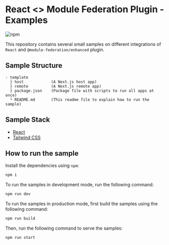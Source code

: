 # React <> Module Federation Plugin - Examples
![npm](https://img.shields.io/npm/dw/@module-federation/enhanced)

This repository contains several small samples on different integrations of `React` and `@module-federation/enhanced` plugin.

## Sample Structure

```
- template
  ├ host            (A Next.js host app)
  ├ remote          (A Next.js remote app)
  ├ package.json    (Package file with scripts to run all apps at once)
  └ README.md       (This readme file to explain how to run the sample)
```

## Sample Stack

- [React](https://react.dev/)
- [Tailwind CSS](https://tailwindcss.com/)

## How to run the sample

Install the dependencies using `npm`:

```bash
npm i
```

To run the samples in development mode, run the following command:

```bash
npm run dev
```

To run the samples in production mode, first build the samples using the following command:

```bash
npm run build
```

Then, run the following command to serve the samples:

```bash
npm run start
```
